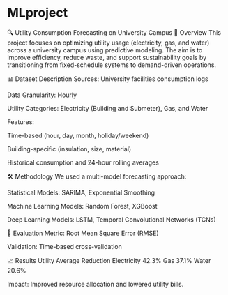 # MLproject

🔍 Utility Consumption Forecasting on University Campus
📘 Overview
This project focuses on optimizing utility usage (electricity, gas, and water) across a university campus using predictive modeling. The aim is to improve efficiency, reduce waste, and support sustainability goals by transitioning from fixed-schedule systems to demand-driven operations.

📊 Dataset Description
Sources: University facilities consumption logs

Data Granularity: Hourly

Utility Categories: Electricity (Building and Submeter), Gas, and Water

Features:

Time-based (hour, day, month, holiday/weekend)

Building-specific (insulation, size, material)

Historical consumption and 24-hour rolling averages

🛠 Methodology
We used a multi-model forecasting approach:

Statistical Models: SARIMA, Exponential Smoothing

Machine Learning Models: Random Forest, XGBoost

Deep Learning Models: LSTM, Temporal Convolutional Networks (TCNs)

📏 Evaluation
Metric: Root Mean Square Error (RMSE)

Validation: Time-based cross-validation

📈 Results
Utility	Average Reduction
Electricity	42.3%
Gas	37.1%
Water	20.6%

Impact: Improved resource allocation and lowered utility bills.
